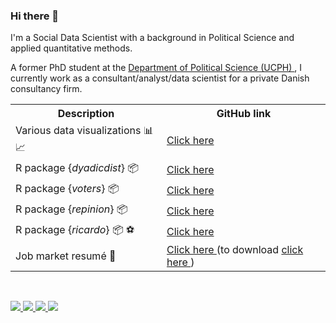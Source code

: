### Hi there 👋

<!--
**jvieroe/jvieroe** is a ✨ _special_ ✨ repository because its `README.md` (this file) appears on your GitHub profile.

Here are some ideas to get you started:

- 🔭 I’m currently working on ...
- 🌱 I’m currently learning ...
- 👯 I’m looking to collaborate on ...
- 🤔 I’m looking for help with ...
- 💬 Ask me about ...
- 📫 How to reach me: ...
- 😄 Pronouns: ...
- ⚡ Fun fact: ...
-->

I'm a Social Data Scientist with a background in Political Science and applied quantitative methods.

A former PhD student at the <a href="https://politicalscience.ku.dk"> Department of Political Science (UCPH) </a>, I currently work as a consultant/analyst/data scientist for a private Danish consultancy firm. <!--You can check out my resumé <a href="https://github.com/jvieroe/CV/blob/main/CV_JeppeVieroe.pdf"> here </a> (download, <a href="https://github.com/jvieroe/CV/raw/main/CV_JeppeVieroe.pdf"> here </a>)-->




<table>
  <tr>
    <th>Description</th>
    <th>GitHub link</th> 
  </tr>
  <tr>
    <td> Various data visualizations &#128202; &#128200; </td>
    <td> <a href="https://github.com/jvieroe/dataviz"> Click here </a> </td> 
  </tr>
  <tr>
    <td> R package {<i>dyadicdist</i>} &#128230; </td>
    <td> <a href="https://github.com/jvieroe/dyadicdist"> Click here </a> </td> 
  </tr>
  <tr>
    <td> R package {<i>voters</i>} &#128230; </td>
    <td> <a href="https://github.com/jvieroe/voters"> Click here </a> </td> 
  </tr>
  <tr>
    <td> R package {<i>repinion</i>} &#128230; </td>
    <td> <a href="https://github.com/jvieroe/repinion"> Click here </a> </td> 
  </tr>
  <tr>
    <!--
    <td> R package {<i>epinionDSB</i>} &#128230; </td>
    <td> <a href="https://github.com/jvieroe/epinionDSB"> Click here </a> </td> 
  </tr> -->
  <tr>
    <td> R package {<i>ricardo</i>} &#128230; &#9917; </td>
    <td> <a href="https://github.com/jvieroe/ricardo"> Click here </a> </td> 
  </tr>
  </tr>
  <tr>
    <td> Job market resumé  &#128196; </td>
    <td> <a href="https://github.com/jvieroe/CV/blob/main/CV_JeppeVieroe.pdf"> Click here </a> (to download <a href="https://github.com/jvieroe/CV/raw/main/CV_JeppeVieroe.pdf"> click here </a>) </td> 
  </tr>
<!--  <tr>
    <td> Examples of previous academic work &#128218; </td>
  <td> Click <a href="https://github.com/jvieroe/ALineInTheSand"> here </a> and <a href="https://github.com/jvieroe/ABasketOfApples"> here </td> 
  </tr> -->

</table>





</br>

<a href="https://twitter.com/Vieroe"> <img src="https://img.shields.io/badge/Twitter-1d9bf0?style=flat&logo=twitter&labelColor=1d9bf0&logoColor=white" /> </a> <a href="mailto:jvieroe@gmail.com"> <img src="https://img.shields.io/badge/Gmail-orange?style=flat&logo=gmail&labelColor=orange&logoColor=white" /> </a> <a href="https://www.linkedin.com/in/jeppe-vier%C3%B8-028b4320b"> <img src="https://img.shields.io/badge/LinkedIn-0a66c2?style=flat&logo=linkedin&labelColor=0a66c2" /> </a> <a href="https://github.com/jvieroe"> <img src="https://img.shields.io/badge/GitHub-black?style=flat&logo=github&labelColor=black&logoColor=white" /> </a> <a href="https://jvieroe.github.io"> <!--<img src="https://img.shields.io/badge/jvieroe.github.io-darkgreen?style=flat&logo=github&labelColor=darkgreen&logoColor=white" /> </a>-->


<!-- <img height="140em" src="https://github-readme-stats.vercel.app/api?username=jvieroe&show_icons=true&theme=merko&hide_border=false&&count_private=true&include_all_commits=true" /> [![Top Langs](https://github-readme-stats.vercel.app/api/top-langs/?username=jvieroe&layout=compact&theme=merko&hide_border=false)](https://github.com/jvieroe/github-readme-stats) -->
